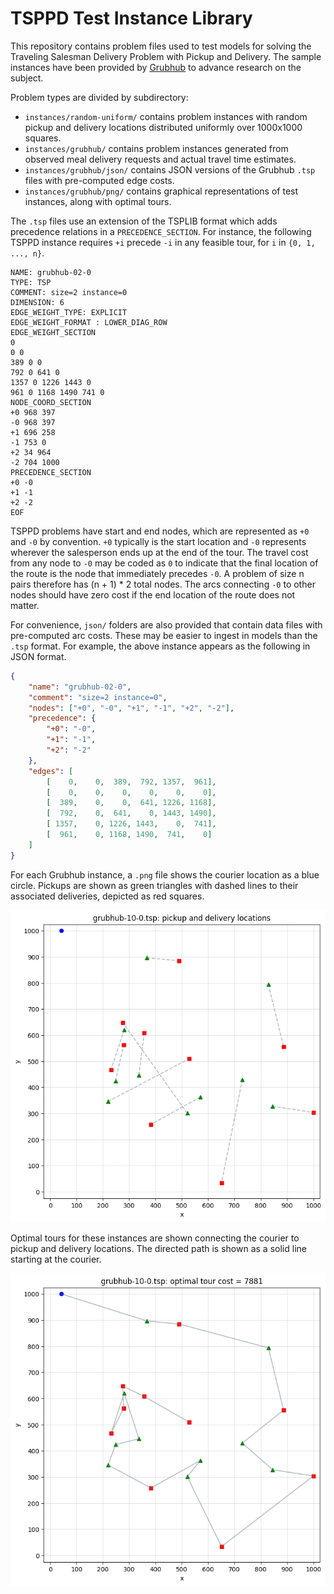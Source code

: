 # TSPPD Test Instance Library

This repository contains problem files used to test models for solving the Traveling Salesman Delivery Problem with Pickup and Delivery. The sample instances have been provided by [Grubhub](https://www.grubhub.com) to advance research on the subject.

Problem types are divided by subdirectory:

* `instances/random-uniform/` contains problem instances with random pickup and delivery locations distributed uniformly over 1000x1000 squares.
* `instances/grubhub/` contains problem instances generated from observed meal delivery requests and actual travel time estimates.
* `instances/grubhub/json/` contains JSON versions of the Grubhub `.tsp` files with pre-computed edge costs.
* `instances/grubhub/png/` contains graphical representations of test instances, along with optimal tours.

The `.tsp` files use an extension of the TSPLIB format which adds precedence relations in a `PRECEDENCE_SECTION`. For instance, the following TSPPD instance requires `+i` precede `-i` in any feasible tour, for `i` in `{0, 1, ..., n}`.

```
NAME: grubhub-02-0
TYPE: TSP
COMMENT: size=2 instance=0
DIMENSION: 6
EDGE_WEIGHT_TYPE: EXPLICIT
EDGE_WEIGHT_FORMAT : LOWER_DIAG_ROW
EDGE_WEIGHT_SECTION
0
0 0
389 0 0
792 0 641 0
1357 0 1226 1443 0
961 0 1168 1490 741 0
NODE_COORD_SECTION
+0 968 397
-0 968 397
+1 696 258
-1 753 0
+2 34 964
-2 704 1000
PRECEDENCE_SECTION
+0 -0
+1 -1
+2 -2
EOF
```

TSPPD problems have start and end nodes, which are represented as `+0` and `-0` by  convention. `+0` typically is the start location and `-0` represents wherever the salesperson ends up at the end of the tour. The travel cost from any node to `-0` may be coded as `0` to indicate that the final location of the route is the node that immediately precedes `-0`. A problem of size n pairs therefore has (n + 1) * 2 total nodes. The arcs connecting `-0` to other nodes should have zero cost if the end location of the route does not matter.

For convenience, `json/` folders are also provided that contain data files with pre-computed arc costs. These may be easier to ingest in models than the `.tsp` format. For example, the above instance appears as the following in JSON format.

```json
{
    "name": "grubhub-02-0",
    "comment": "size=2 instance=0",
    "nodes": ["+0", "-0", "+1", "-1", "+2", "-2"],
    "precedence": {
        "+0": "-0",
        "+1": "-1",
        "+2": "-2"
    },
    "edges": [
        [    0,    0,  389,  792, 1357,  961],
        [    0,    0,    0,    0,    0,    0],
        [  389,    0,    0,  641, 1226, 1168],
        [  792,    0,  641,    0, 1443, 1490],
        [ 1357,    0, 1226, 1443,    0,  741],
        [  961,    0, 1168, 1490,  741,    0]
    ]
}
```

For each Grubhub instance, a `.png` file shows the courier location as a blue circle. Pickups are shown as green triangles with dashed lines to their associated deliveries, depicted as red squares.

![Grubhub test instance](instances/grubhub/png/grubhub-10-0.png?raw=true)

Optimal tours for these instances are shown connecting the courier to pickup and delivery locations. The directed path is shown as a solid line starting at the courier.

![Optimal tour](instances/grubhub/png/grubhub-10-0-optimal.png?raw=true)
